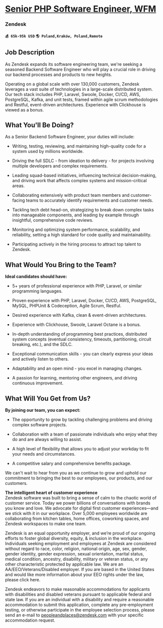 # [Senior PHP Software Engineer, WFM](https://www.remotewlb.com/apply/senior-php-software-engineer-wfm-39397)  
### Zendesk  
#### `💰 65k-95k USD` `🌎 Poland,Kraków, Poland,Remote`  

## Job Description

As Zendesk expands its software engineering team, we're seeking a seasoned Backend Software Engineer who will play a crucial role in driving our backend processes and products to new heights.

Operating on a global scale with over 130,000 customers, Zendesk leverages a vast suite of technologies in a large-scale distributed system. Our tech stack includes PHP, Laravel, Swoole, Docker, CI/CD, AWS, PostgreSQL, Kafka, and unit tests, framed within agile scrum methodologies and Restful, event-driven architectures. Experience with Clickhouse is viewed as a bonus.

##  **What You'll Be Doing?**

As a Senior Backend Software Engineer, your duties will include:

  * Writing, testing, reviewing, and maintaining high-quality code for a system used by millions worldwide.

  * Driving the full SDLC - from ideation to delivery - for projects involving multiple developers and complex requirements.

  * Leading squad-based initiatives, influencing technical decision-making, and driving work that affects complex systems and mission-critical areas.

  * Collaborating extensively with product team members and customer-facing teams to accurately identify requirements and customer needs.

  * Tackling tech debt head-on, strategizing to break down complex tasks into manageable components, and leading by example through insightful, comprehensive code reviews.

  * Monitoring and optimizing system performance, scalability, and reliability, setting a high standard for code quality and maintainability.

  * Participating actively in the hiring process to attract top talent to Zendesk.

##

##  **What Would You Bring to the Team?**

 **Ideal candidates should have:**

  * 5+ years of professional experience with PHP, Laravel, or similar programming languages.

  * Proven experience with PHP, Laravel, Docker, CI/CD, AWS, PostgreSQL, MySQL, PHPUnit & Codeception, Agile Scrum, Restful.

  * Desired experience with Kafka, clean & event-driven architectures. 

  * Experience with Clickhouse, Swoole, Laravel Octane is a bonus.

  * In-depth understanding of programming best practices, distributed system concepts (eventual consistency, timeouts, partitioning, circuit breaking, etc.), and the SDLC.

  * Exceptional communication skills - you can clearly express your ideas and actively listen to others.

  * Adaptability and an open mind - you excel in managing changes.

  * A passion for learning, mentoring other engineers, and driving continuous improvement.

##  **What Will You Get from Us?**

 **By joining our team, you can expect:**

  * The opportunity to grow by tackling challenging problems and driving complex software projects.

  * Collaboration with a team of passionate individuals who enjoy what they do and are always willing to assist.

  * A high level of flexibility that allows you to adjust your workday to fit your needs and circumstances.

  * A competitive salary and comprehensive benefits package.

We can't wait to hear from you as we continue to grow and uphold our commitment to bringing the best to our employees, our products, and our customers.

 **The intelligent heart of customer experience**  
Zendesk software was built to bring a sense of calm to the chaotic world of customer service. Today we power billions of conversations with brands you know and love. We advocate for digital first customer experiences—and we stick with it in our workplace. Over 5,000 employees worldwide are collaborating from kitchen tables, home offices, coworking spaces, and Zendesk workspaces to make one team.

Zendesk is an equal opportunity employer, and we’re proud of our ongoing efforts to foster global diversity, equity, & inclusion in the workplace. Individuals seeking employment and employees at Zendesk are considered without regard to race, color, religion, national origin, age, sex, gender, gender identity, gender expression, sexual orientation, marital status, medical condition, ancestry, disability, military or veteran status, or any other characteristic protected by applicable law. We are an AA/EEO/Veterans/Disabled employer. If you are based in the United States and would like more information about your EEO rights under the law, please click here.

Zendesk endeavors to make reasonable accommodations for applicants with disabilities and disabled veterans pursuant to applicable federal and state law. If you are an individual with a disability and require a reasonable accommodation to submit this application, complete any pre-employment testing, or otherwise participate in the employee selection process, please send an e-mail to peopleandplaces@zendesk.com with your specific accommodation request.

